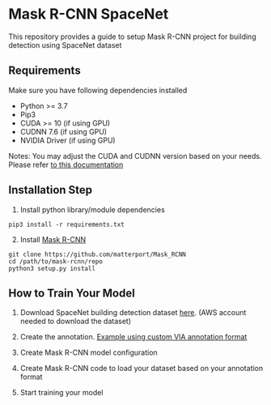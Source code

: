 # Mask R-CNN SpaceNet

This repository provides a guide to setup Mask R-CNN project for building detection using SpaceNet dataset

## Requirements
Make sure you have following dependencies installed
- Python >= 3.7
- Pip3
- CUDA >= 10 (if using GPU)
- CUDNN 7.6 (if using GPU)
- NVIDIA Driver (if using GPU)

Notes: You may adjust the CUDA and CUDNN version based on your needs. Please refer [to this documentation](https://www.tensorflow.org/install/source#gpu)

## Installation Step
1. Install python library/module dependencies
```
pip3 install -r requirements.txt
```
2. Install [Mask R-CNN](https://github.com/matterport/Mask_RCNN)
```
git clone https://github.com/matterport/Mask_RCNN
cd /path/to/mask-rcnn/repo
python3 setup.py install
```

## How to Train Your Model
1. Download SpaceNet building detection dataset [here](https://spacenet.ai/spacenet-buildings-dataset-v2/). (AWS account needed to download the dataset)

2. Create the annotation. [Example using custom VIA annotation format](https://github.com/gelarpambudi/spacenet-via)

3. Create Mask R-CNN model configuration

4. Create Mask R-CNN code to load your dataset based on your annotation format

5. Start training your model
